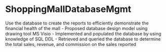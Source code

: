 # ShoppingMallDatabaseMgmt
Use the database to create the reports to efficiently demonstrate the financial health of the mall  - Proposed database design model using drawing tool MS Visio - Implemented and populated the database by using knowledge of SQL DDL - Retrieved and queried the database to determine the total sales, revenue, and commission on the sales reported
